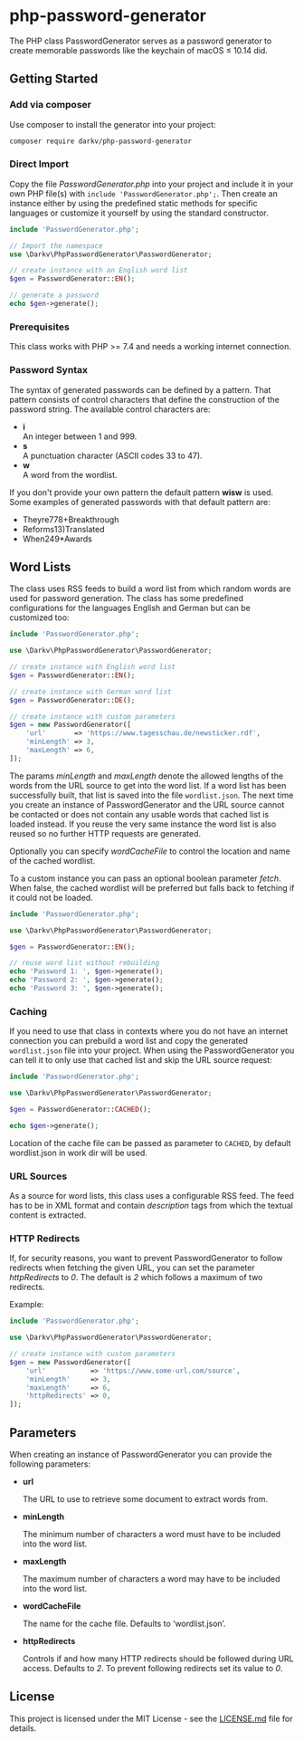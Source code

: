# php-password-generator

The PHP class PasswordGenerator serves as a password generator to create memorable passwords like the keychain of macOS ≤ 10.14 did.

## Getting Started

### Add via composer

Use composer to install the generator into your project:

```bash
composer require darkv/php-password-generator
```

### Direct Import

Copy the file *PasswordGenerator.php* into your project and include it in your own PHP file(s) with `include 'PasswordGenerator.php';`. Then create an instance either by using the predefined static methods for specific languages or customize it yourself by using the standard constructor.

```php
include 'PasswordGenerator.php';

// Import the namespace
use \Darkv\PhpPasswordGenerator\PasswordGenerator;

// create instance with an English word list
$gen = PasswordGenerator::EN();

// generate a password
echo $gen->generate();
```

### Prerequisites

This class works with PHP &gt;= 7.4 and needs a working internet connection.

### Password Syntax

The syntax of generated passwords can be defined by a pattern. That pattern consists of control characters that define the construction of the password string. The available control characters are:

* **i**  
  An integer between 1 and 999.
* **s**  
  A punctuation character (ASCII codes 33 to 47).
* **w**  
  A word from the wordlist.

If you don't provide your own pattern the default pattern **wisw** is used. Some examples of generated passwords with that default pattern are:

* Theyre778+Breakthrough
* Reforms13)Translated
* When249*Awards

## Word Lists

The class uses RSS feeds to build a word list from which random words are used for password generation. The class has some predefined configurations for the languages English and German but can be customized too:

```php
include 'PasswordGenerator.php';

use \Darkv\PhpPasswordGenerator\PasswordGenerator;

// create instance with English word list
$gen = PasswordGenerator::EN();

// create instance with German word list
$gen = PasswordGenerator::DE();

// create instance with custom parameters
$gen = new PasswordGenerator([
	'url'       => 'https://www.tagesschau.de/newsticker.rdf',
	'minLength' => 3,
	'maxLength' => 6,
]);
```

The params *minLength* and *maxLength* denote the allowed lengths of the words from the URL source to get into the word list. If a word list has been successfully built, that list is saved into the file `wordlist.json`. The next time you create an instance of PasswordGenerator and the URL source cannot be contacted or does not contain any usable words that cached list is loaded instead. If you reuse the very same instance the word list is also reused so no further HTTP requests are generated.

Optionally you can specify *wordCacheFile* to control the location and name of the cached wordlist.

To a custom instance you can pass an optional boolean parameter *fetch*. When false, the cached wordlist will be preferred but falls back to fetching if it could not be loaded.

```php
include 'PasswordGenerator.php';

use \Darkv\PhpPasswordGenerator\PasswordGenerator;

$gen = PasswordGenerator::EN();

// reuse word list without rebuilding
echo 'Password 1: ', $gen->generate();
echo 'Password 2: ', $gen->generate();
echo 'Password 3: ', $gen->generate();
```

### Caching

If you need to use that class in contexts where you do not have an internet connection you can prebuild a word list and copy the generated `wordlist.json` file into your project. When using the PasswordGenerator you can tell it to only use that cached list and skip the URL source request:

```php
include 'PasswordGenerator.php';

use \Darkv\PhpPasswordGenerator\PasswordGenerator;

$gen = PasswordGenerator::CACHED();

echo $gen->generate();
```

Location of the cache file can be passed as parameter to `CACHED`, by default wordlist.json in work dir will be used.

### URL Sources

As a source for word lists, this class uses a configurable RSS feed. The feed has to be in XML format and contain *description* tags from which the textual content is extracted.

### HTTP Redirects

If, for security reasons, you want to prevent PasswordGenerator to follow redirects when fetching the given URL, you can set the parameter *httpRedirects* to *0*. The default is *2* which follows a maximum of two redirects.

Example:
```php
include 'PasswordGenerator.php';

use \Darkv\PhpPasswordGenerator\PasswordGenerator;

// create instance with custom parameters
$gen = new PasswordGenerator([
	'url'           => 'https://www.some-url.com/source',
	'minLength'     => 3,
	'maxLength'     => 6,
	'httpRedirects' => 0,
]);
```

## Parameters

When creating an instance of PasswordGenerator you can provide the following parameters:

* **url**

  The URL to use to retrieve some document to extract words from.

* **minLength**

  The minimum number of characters a word must have to be included into the word list.

* **maxLength**

  The maximum number of characters a word may have to be included into the word list.

* **wordCacheFile**

  The name for the cache file. Defaults to ‘wordlist.json’.

* **httpRedirects**

  Controls if and how many HTTP redirects should be followed during URL access. Defaults to *2*. To prevent following redirects set its value to *0*.

## License

This project is licensed under the MIT License - see the [LICENSE.md](LICENSE.md) file for details.
